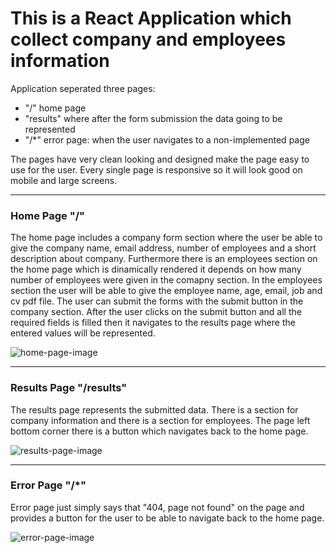 # This is a React Application which collect company and employees information

Application seperated three pages:
- "/" home page
- "results" where after the form submission the data going to be represented
- "/*" error page: when the user navigates to a non-implemented page

The pages have very clean looking and designed make the page easy to use for the user. Every single page is responsive so it will look good on mobile and large screens.

---

### Home Page "/"

The home page includes a company form section where the user be able to give the company name, email address, number of employees and a short description about company. Furthermore there is an employees section on the home page which is dinamically rendered it depends on how many number of employees were given in the comapny section. In the employees section the user will be able to give the employee name, age, email, job and cv pdf file. The user can submit the forms with the submit button in the company section. After the user clicks on the submit button and all the required fields is filled then it navigates to the results page where the entered values will be represented.

![home-page-image](/assets/main-page.png)

---

### Results Page "/results"

The results page represents the submitted data. There is a section for company information and there is a section for employees. The page left bottom corner there is a button which navigates back to the home page.

![results-page-image](/assets/results-page.png)

---

### Error Page "/*"

Error page just simply says that "404, page not found" on the page and provides a button for the user to be able to navigate back to the home page.

![error-page-image](/assets/error-page.png)

